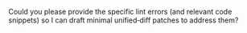 Could you please provide the specific lint errors (and relevant code snippets) so I can draft minimal unified‑diff patches to address them?